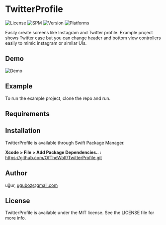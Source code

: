 # TwitterProfile

![License](https://img.shields.io/badge/License-MIT-yellow.svg)
![SPM](https://img.shields.io/badge/SPM-Compatible-brightgreen.svg)
![Version](https://img.shields.io/github/v/release/OfTheWolf/TwitterProfile?color=blue)
![Platforms](https://img.shields.io/badge/Platforms-iOS-orange.svg)

Easily create screens like Instagram and Twitter profile. Example project shows Twitter case but you can change header and bottom view controllers easily to mimic instagram or similar UIs. 

## Demo

![Demo](https://github.com/OfTheWolf/TwitterProfile/blob/main/demo.gif)


## Example

To run the example project, clone the repo and run.

## Requirements

## Installation

TwitterProfile is available through Swift Package Manager.

**Xcode > File > Add Package Dependencies.. :** https://github.com/OfTheWolf/TwitterProfile.git

## Author

uğur, uguboz@gmail.com

## License

TwitterProfile is available under the MIT license. See the LICENSE file for more info.

